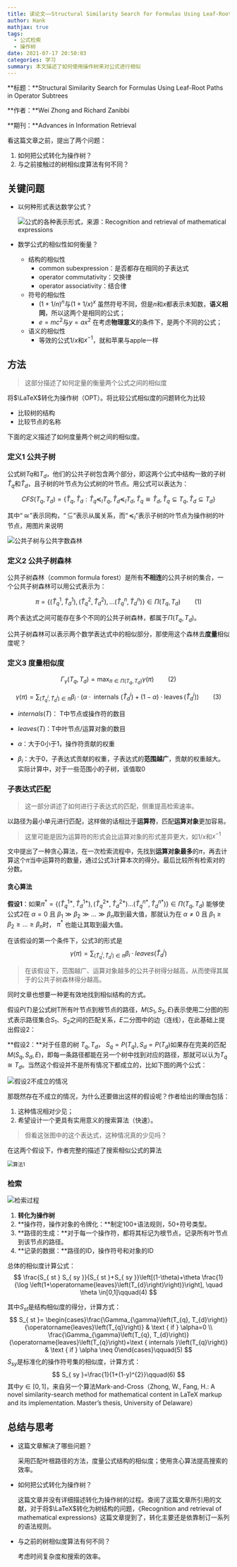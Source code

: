 ```yaml
---
title: 读论文——Structural Similarity Search for Formulas Using Leaf-Root Paths in Operator Subtrees
author: Hank
mathjax: true
tags:
  - 公式检索
  - 操作树
date: 2021-07-17 20:50:03
categories: 学习
summary: 本文描述了如何使用操作树来对公式进行相似
---
```

**标题：**Structural Similarity Search for Formulas Using Leaf-Root Paths in Operator Subtrees

**作者：**Wei Zhong and Richard Zanibbi

**期刊：**Advances in Information Retrieval

看这篇文章之前，提出了两个问题：

1. 如何把公式转化为操作树？
2. 与之前接触过的树相似度算法有何不同？

## 关键问题

+ 以何种形式表达数学公式？

  ![公式的各种表示形式，来源：Recognition and retrieval of mathematical expressions](https://my-picbed.oss-cn-hangzhou.aliyuncs.com/20210718193132.png)

+ 数学公式的相似性如何衡量？

  + 结构的相似性
    + common subexpression：是否都存在相同的子表达式
    + operator commutativity：交换律
    + operator associativity：结合律
  + 符号的相似性
    + $(1+1/n)^n$与$(1+1/x)^x$ 虽然符号不同，但是$n$和$x$都表示未知数，**语义相同**，所以这两个是相同的公式；
    + $e=mc^2$与$y=ax^2$ 在考虑**物理意义**的条件下，是两个不同的公式；
  + 语义的相似性
    + 等效的公式$1/x$和$x^{-1}$，就和苹果与apple一样

## 方法

> 这部分描述了如何定量的衡量两个公式之间的相似度

将$\LaTeX$转化为操作树（OPT）。将比较公式相似度的问题转化为比较

+ 比较树的结构
+ 比较节点的名称

下面的定义描述了如何度量两个树之间的相似度。

### 定义1 公共子树

公式树$Tq$和$T_d$，他们的公共子树包含两个部分，即这两个公式中结构一致的子树$\hat{T}_q$和$\hat{T}_d$，且子树的叶节点为公式树的叶节点。用公式可以表达为：

$$
CFS\left(T_{q}, T_{d}\right)=\left\{\hat{T}_{q}, \hat{T}_{d}: \hat{T}_{q} \preceq_{l} T_{q}, \hat{T}_{d} \preceq_{l} T_{d}, \hat{T}_{q} \cong \hat{T}_{d}, \hat{T}_{q} \subseteq T_{q}, \hat{T}_{d} \subseteq T_{d}\right\}
$$

其中$“\cong”$表示同构，$“\subseteq”$表示从属关系，而$“\preceq_{l}”$表示子树的叶节点为操作树的叶节点，用图片来说明

![公共子树与公共字数森林](https://my-picbed.oss-cn-hangzhou.aliyuncs.com/20210719094848.png)

### 定义2 公共子树森林

公共子树森林（common formula forest）是所有**不相连**的公共子树的集合，一个公共子树森林可以用公式表示为：

$$
\pi=\left\{\left(\hat{T}_{q}^{1}, \hat{T}_{d}^{1}\right),\left(\hat{T}_{q}^{2}, \hat{T}_{d}^{2}\right), \ldots\left(\hat{T}_{q}^{n}, \hat{T}_{d}^{n}\right)\right\} \in \Pi\left(T_{q}, T_{d}\right)\qquad(1)
$$

两个表达式之间可能存在多个不同的公共子树森林，都属于$\Pi\left(T_{q}, T_{d}\right)$。

公共子树森林可以表示两个数学表达式中的相似部分，那使用这个森林去**度量**相似度呢？

### 定义3 度量相似度

$$
\Gamma_{\gamma}\left(T_{q}, T_{d}\right)=\max _{\pi \in \Pi\left(T_{q}, T_{d}\right)} \gamma(\pi)\qquad(2)
$$

$$
\gamma(\pi)=\sum_{\left(\hat{T}_{q}^{i}, \hat{T}_{d}^{i}\right) \in \pi} \beta_{i} \cdot\left(\alpha \cdot \text { internals }\left(\hat{T}_{d}^{i}\right)+(1-\alpha) \cdot \operatorname{leaves}\left(\hat{T}_{d}^{i}\right)\right)\qquad(3)
$$

+ $internals \left(T\right)$： T中节点或操作符的数目

+ $leaves(T)$：T中叶节点/运算对象的数目

+ $\alpha$：大于0小于1，操作符贡献的权重

+ $\beta_i$：大于0，子表达式贡献的权重，子表达式的**范围越广**，贡献的权重越大。实际计算中，对于一些范围小的子树，该值取0

### 子表达式匹配

> 这一部分讲述了如何进行子表达式的匹配，侧重提高检索速率。

以路径为最小单元进行匹配，这样做的话相比于**运算符**，匹配**运算对象**更加容易。

> 这里可能是因为运算符的形式会比运算对象的形式差异更大，如$1/x$和$x^{-1}$

文中提出了一种贪心算法，在一次检索流程中，先找到**运算对象最多**的$\pi$，再去计算这个$\pi$当中运算符的数量，通过公式3计算本次的得分。最后比较所有检索对的分数。

#### 贪心算法

**假设1**：如果$\pi^{*}=\left\{\left(\hat{T}_{q}^{1 *}, \hat{T}_{d}^{1 *}\right),\left(\hat{T}_{q}^{2 *}, \hat{T}_{d}^{2 *}\right) \ldots\left(\hat{T}_{q}^{n *}, \hat{T}_{d}^{n *}\right)\right\} \in \Pi\left(T_{q}, T_{d}\right)$ 能够使公式2在 $\alpha=0$ 且 $\beta_{1} \gg \beta_{2} \gg \ldots \gg \beta_{n}$取到最大值，那就认为在 $\alpha \neq 0$ 且 $\beta_{1} \geq \beta_{2} \geq \ldots \geq \beta_{n}$时， $\pi^{*}$ 也能让其取到最大值。

在该假设的第一个条件下，公式3的形式是
$$
\gamma(\pi)=\sum_{\left(\hat{T}_{q}^{i}, \hat{T}_{d}^{i}\right) \in \pi} \beta_{i} \cdot{leaves}\left(\hat{T}_{d}^{i}\right)
$$
> 在该假设下，范围越广、运算对象越多的公共子树得分越高，从而使得其属于的公共子树森林得分越高。

同时文章也想要一种更有效地找到相似结构的方式。

假设$P(T)$是公式树T所有叶节点到根节点的路径，$M(S_1, S_2,E)$表示使用二分图的形式表示路径集合$S_1、S_2$之间的匹配关系，$E$二分图中的边（连线），在此基础上提出假设2：

**假设2：**对于任意的树 $T_{q}, T_{d}$， $S_{q}= P \left(T_{q}\right), S_{d}= P \left(T_{d}\right)$如果存在完美的匹配 $M\left(S_{q}, S_{d}, E\right)$，即每一条路径都能在另一个树中找到对应的路径，那就可以认为$T_{q} \cong T_{d}$。当然这个假设并不是所有情况下都成立的，比如下图的两个公式：

![假设2不成立的情况](https://my-picbed.oss-cn-hangzhou.aliyuncs.com/20210719160745.png)

那既然存在不成立的情况，为什么还要做出这样的假设呢？作者给出的理由包括：

1. 这种情况相对少见；
2. 希望设计一个更具有实用意义的搜索算法（快速）。

> 但看这张图中的这个表达式，这种情况真的少见吗？

在这两个假设下，作者完整的描述了搜索相似公式的算法

<img src="https://my-picbed.oss-cn-hangzhou.aliyuncs.com/20210719205617.png" alt="算法1" style="zoom:80%;" />

### 检索

![检索过程](https://my-picbed.oss-cn-hangzhou.aliyuncs.com/20210720101615.png)

1. **转化为操作树**
2. **操作符，操作对象的令牌化：**制定100+语法规则，50+符号类型。
3. **路径的生成：**对于每一个操作符，都将其标记为根节点，记录所有叶节点到该节点的路径。
4. **记录的数据：**路径的ID，操作符号和对象的ID

总体的相似度计算公式：
$$
\frac{S_{ st } S_{ sy }}{S_{ st }+S_{ sy }}\left[(1-\theta)+\theta \frac{1}{\log \left(1+\operatorname{leaves}\left(T_{d}\right)\right)}\right], \quad \theta \in[0,1]\qquad(4)
$$


其中$S_{st}$是结构相似度的得分，计算方式：
$$
S_{ st }= \begin{cases}\frac{\Gamma_{\gamma}\left(T_{q}, T_{d}\right)}{\operatorname{leaves}\left(T_{q}\right)} & \text { if } \alpha=0 \\ \frac{\Gamma_{\gamma}\left(T_{q}, T_{d}\right)}{\operatorname{leaves}\left(T_{q}\right)+\text { internals }\left(T_{q}\right)} & \text { if } \alpha \neq 0\end{cases}\qquad(5)
$$
$S_{sy}$是标准化的操作符号集的相似度，计算方式：
$$
S_{ sy }=\frac{1}{1+(1-y)^{2}}\qquad(6)
$$
其中$y \in[0,1]$，来自另一个算法Mark-and-Cross（Zhong, W., Fang, H.: A novel similarity-search method for mathematical content
in LaTeX markup and its implementation. Master’s thesis, University of Delaware）

## 总结与思考

+ 这篇文章解决了哪些问题？

  采用匹配叶根路径的方法，度量公式结构的相似度；使用贪心算法提高搜索的效率。

+ 如何把公式转化为操作树？

  这篇文章并没有详细描述转化为操作树的过程。查阅了这篇文章所引用的文献，对于将$\LaTeX$转化为树结构的问题，《Recognition and retrieval of mathematical expressions》这篇文章提到了，转化主要还是依靠制订一系列的语法规则。

+ 与之前的树相似度算法有何不同？

  考虑时间复杂度和搜索的效率。

